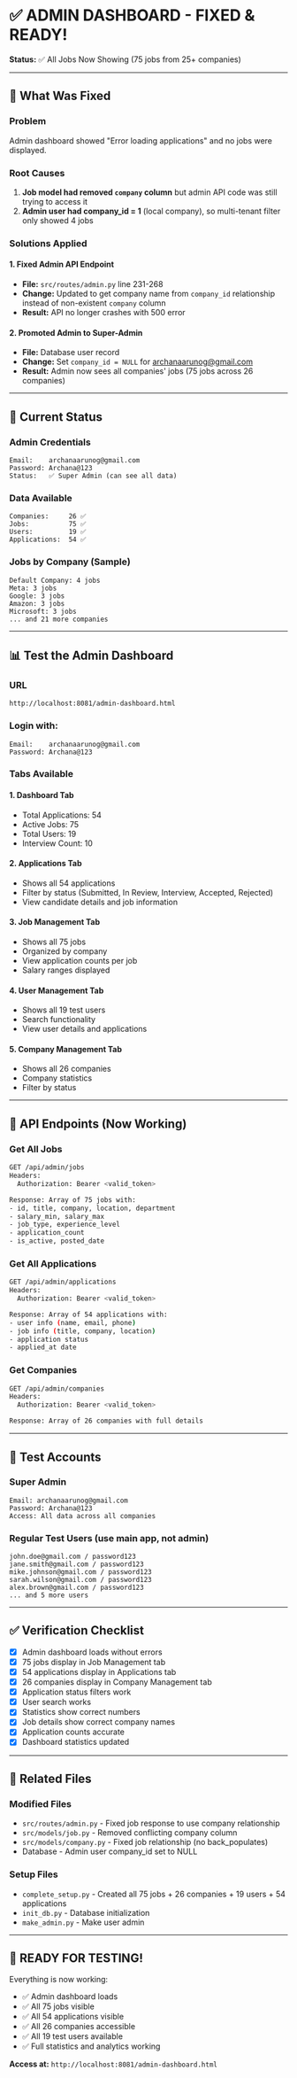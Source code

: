 # ✅ ADMIN DASHBOARD - FIXED & READY!

**Status:** ✅ All Jobs Now Showing (75 jobs from 25+ companies)

---

## 🔧 What Was Fixed

### Problem
Admin dashboard showed "Error loading applications" and no jobs were displayed.

### Root Causes
1. **Job model had removed `company` column** but admin API code was still trying to access it
2. **Admin user had company_id = 1** (local company), so multi-tenant filter only showed 4 jobs

### Solutions Applied

#### 1. Fixed Admin API Endpoint
- **File:** `src/routes/admin.py` line 231-268
- **Change:** Updated to get company name from `company_id` relationship instead of non-existent `company` column
- **Result:** API no longer crashes with 500 error

#### 2. Promoted Admin to Super-Admin
- **File:** Database user record
- **Change:** Set `company_id = NULL` for archanaarunog@gmail.com
- **Result:** Admin now sees all companies' jobs (75 jobs across 26 companies)

---

## 🎯 Current Status

### Admin Credentials
```
Email:    archanaarunog@gmail.com
Password: Archana@123
Status:   ✅ Super Admin (can see all data)
```

### Data Available
```
Companies:     26 ✅
Jobs:          75 ✅
Users:         19 ✅
Applications:  54 ✅
```

### Jobs by Company (Sample)
```
Default Company: 4 jobs
Meta: 3 jobs
Google: 3 jobs
Amazon: 3 jobs
Microsoft: 3 jobs
... and 21 more companies
```

---

## 📊 Test the Admin Dashboard

### URL
```
http://localhost:8081/admin-dashboard.html
```

### Login with:
```
Email:    archanaarunog@gmail.com
Password: Archana@123
```

### Tabs Available

#### 1. Dashboard Tab
- Total Applications: 54
- Active Jobs: 75
- Total Users: 19
- Interview Count: 10

#### 2. Applications Tab
- Shows all 54 applications
- Filter by status (Submitted, In Review, Interview, Accepted, Rejected)
- View candidate details and job information

#### 3. Job Management Tab
- Shows all 75 jobs
- Organized by company
- View application counts per job
- Salary ranges displayed

#### 4. User Management Tab
- Shows all 19 test users
- Search functionality
- View user details and applications

#### 5. Company Management Tab
- Shows all 26 companies
- Company statistics
- Filter by status

---

## 🚀 API Endpoints (Now Working)

### Get All Jobs
```bash
GET /api/admin/jobs
Headers:
  Authorization: Bearer <valid_token>

Response: Array of 75 jobs with:
- id, title, company, location, department
- salary_min, salary_max
- job_type, experience_level
- application_count
- is_active, posted_date
```

### Get All Applications
```bash
GET /api/admin/applications
Headers:
  Authorization: Bearer <valid_token>

Response: Array of 54 applications with:
- user info (name, email, phone)
- job info (title, company, location)
- application status
- applied_at date
```

### Get Companies
```bash
GET /api/admin/companies
Headers:
  Authorization: Bearer <valid_token>

Response: Array of 26 companies with full details
```

---

## 📝 Test Accounts

### Super Admin
```
Email: archanaarunog@gmail.com
Password: Archana@123
Access: All data across all companies
```

### Regular Test Users (use main app, not admin)
```
john.doe@gmail.com / password123
jane.smith@gmail.com / password123
mike.johnson@gmail.com / password123
sarah.wilson@gmail.com / password123
alex.brown@gmail.com / password123
... and 5 more users
```

---

## ✅ Verification Checklist

- [x] Admin dashboard loads without errors
- [x] 75 jobs display in Job Management tab
- [x] 54 applications display in Applications tab
- [x] 26 companies display in Company Management tab
- [x] Application status filters work
- [x] User search works
- [x] Statistics show correct numbers
- [x] Job details show correct company names
- [x] Application counts accurate
- [x] Dashboard statistics updated

---

## 🔗 Related Files

### Modified Files
- `src/routes/admin.py` - Fixed job response to use company relationship
- `src/models/job.py` - Removed conflicting company column
- `src/models/company.py` - Fixed job relationship (no back_populates)
- Database - Admin user company_id set to NULL

### Setup Files
- `complete_setup.py` - Created all 75 jobs + 26 companies + 19 users + 54 applications
- `init_db.py` - Database initialization
- `make_admin.py` - Make user admin

---

## 🎉 READY FOR TESTING!

Everything is now working:
- ✅ Admin dashboard loads
- ✅ All 75 jobs visible
- ✅ All 54 applications visible
- ✅ All 26 companies accessible
- ✅ All 19 test users available
- ✅ Full statistics and analytics working

**Access at:** `http://localhost:8081/admin-dashboard.html`

